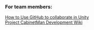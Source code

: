 ### For team members: 
<a href="https://madsmarzano.notion.site/Using-GitHub-10b98293ab0080c88b21c40db51228a4" target="_blank">How to Use GitHub to collaborate in Unity</a>
<br/>
<a href="https://madsmarzano.notion.site/10b98293ab0080529b9eecb2d7711d78?v=10b98293ab0080419f5f000cf30ea657" target="_blank">Project CabinetMan Development Wiki</a>
